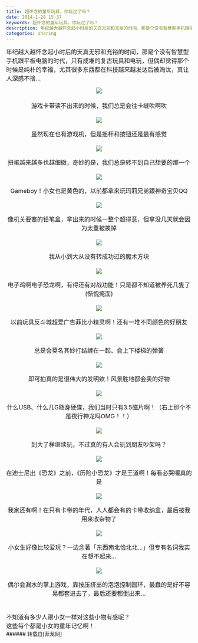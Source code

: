 ```yaml
---
title: 超怀念的童年玩具，你玩过了吗？
date: 2014-1-28 15:37
keywords: 超怀念的童年玩具，你玩过了吗？
description: 年纪越大越怀念起小时后的天真无邪和充裕的时间，那是个没有智慧型手机跟平板电脑的时代，只有成堆的复古玩具和电玩，但偶却觉得那个时候是纯朴的幸福，尤其很多东西都在科技越来越发达后被淘汰，真让人深感不捨...游戏卡带读不出来的时候，我们总是会往卡缝吹啊吹虽然现在也有游戏机，但是摇杆和按钮还是最有感觉扭蛋越来越多也越细緻，奇妙的是，我们总是转不到自己想要的那一个Gameboy！小女也是黄色的，以前都拿来玩玛莉兄弟跟神奇宝贝QQ像机关要塞的铅笔盒，拿出来的时候一整个超得意，但拿没几天就会因为太重被换掉我从小到大从没有转成功过的魔术方块电子鸡啊电子恐龙啊，有得还有对战功能！只是都不知道被养死几隻了(惭愧掩面)以前玩具反斗城超爱广告菲比小精灵啊！还有一堆不同颜色的好朋友总是会莫名其妙打结缠在一起、会上下楼梯的弹簧即可拍真的是很伟大的发明欸！风景胜地都会卖的好物什么USB、什么几G随身硬碟，我们当时只有3.5磁片啊！（右上那个不是夜行神龙吗OMG！！）到大了样继续玩，不过真的有人会玩到朋友吵架吗？在迪士尼出《恐龙》之前，《历险小恐龙》才是王道啊！每看必哭喔真的是我家还有啊！在只有卡带的年代，人人都会有的卡带收纳盒，最后被我用来收杂物了小女生好像比较爱玩？一边念著「东西南北恰北北...」但专有名词我实在想不起来...偶尔会漏水的掌上游戏，靠按压挤出的泡泡控制圆环，最蠢的是好不容易都套进去了，最后还要都倒出来...不知道有多少人跟小女一样对这些小物有感呢？这些每个都是小女的童年记忆啊！
categories: sharing
---
```

<td class="t_f" id="postmessage_94463">

<font size="3">年纪越大越怀念起小时后的天真无邪和充裕的时间，那是个没有智慧型手机跟平板电脑的时代，只有成堆的复古玩具和电玩，但偶却觉得那个时候是纯朴的幸福，尤其很多东西都在科技越来越发达后被淘汰，真让人深感不捨...<br/>
<div align="center">

<img aid="39491" data-cf-modified-bdb5afd93fec6e4eb5a5fa41-="" file="data/attachment/forum/201401/28/152843rm29atllzlq99dqt.jpg.thumb.jpg" id="aimg_39491" inpost="1" onclick="" onmouseover="" src="http://www.flw.ph/data/attachment/forum/201401/28/152843rm29atllzlq99dqt.jpg" style="cursor:pointer" zoomfile="data/attachment/forum/201401/28/152843rm29atllzlq99dqt.jpg"/>


</div><br/>
</font><font size="3"><div align="center">游戏卡带读不出来的时候，我们总是会往卡缝吹啊吹</div><br/>
</font><div align="center">

<img aid="39492" data-cf-modified-bdb5afd93fec6e4eb5a5fa41-="" file="data/attachment/forum/201401/28/152845h46wx4nexl64s28e.jpg.thumb.jpg" id="aimg_39492" inpost="1" onclick="" onmouseover="" src="http://www.flw.ph/data/attachment/forum/201401/28/152845h46wx4nexl64s28e.jpg" style="cursor:pointer" zoomfile="data/attachment/forum/201401/28/152845h46wx4nexl64s28e.jpg"/>


</div><br/>
<font size="3"><div align="center">虽然现在也有游戏机，但是摇杆和按钮还是最有感觉</div><br/>
</font><div align="center">

<img aid="39493" data-cf-modified-bdb5afd93fec6e4eb5a5fa41-="" file="data/attachment/forum/201401/28/152846mg3oy7xukc9za78q.jpg.thumb.jpg" id="aimg_39493" inpost="1" onclick="" onmouseover="" src="http://www.flw.ph/data/attachment/forum/201401/28/152846mg3oy7xukc9za78q.jpg" style="cursor:pointer" zoomfile="data/attachment/forum/201401/28/152846mg3oy7xukc9za78q.jpg"/>


</div><br/>
<font size="3"><div align="center">扭蛋越来越多也越细緻，奇妙的是，我们总是转不到自己想要的那一个</div><br/>
</font><div align="center">

<img aid="39494" data-cf-modified-bdb5afd93fec6e4eb5a5fa41-="" file="data/attachment/forum/201401/28/152848n600t0szzf7f9a85.jpg.thumb.jpg" id="aimg_39494" inpost="1" onclick="" onmouseover="" src="http://www.flw.ph/data/attachment/forum/201401/28/152848n600t0szzf7f9a85.jpg" style="cursor:pointer" zoomfile="data/attachment/forum/201401/28/152848n600t0szzf7f9a85.jpg"/>


</div><br/>
<font size="3"><div align="center">Gameboy！小女也是黄色的，以前都拿来玩玛莉兄弟跟神奇宝贝QQ</div><br/>
</font><div align="center">

<img aid="39495" data-cf-modified-bdb5afd93fec6e4eb5a5fa41-="" file="data/attachment/forum/201401/28/152850l8hdmfznwz4gwzwd.jpg.thumb.jpg" id="aimg_39495" inpost="1" onclick="" onmouseover="" src="http://www.flw.ph/data/attachment/forum/201401/28/152850l8hdmfznwz4gwzwd.jpg" style="cursor:pointer" zoomfile="data/attachment/forum/201401/28/152850l8hdmfznwz4gwzwd.jpg"/>


</div><br/>
<font size="3"><div align="center">像机关要塞的铅笔盒，拿出来的时候一整个超得意，但拿没几天就会因为太重被换掉</div><br/>
</font><div align="center">

<img aid="39496" data-cf-modified-bdb5afd93fec6e4eb5a5fa41-="" file="data/attachment/forum/201401/28/152851s14ls30o3dbbzeq1.jpg.thumb.jpg" id="aimg_39496" inpost="1" onclick="" onmouseover="" src="http://www.flw.ph/data/attachment/forum/201401/28/152851s14ls30o3dbbzeq1.jpg" style="cursor:pointer" zoomfile="data/attachment/forum/201401/28/152851s14ls30o3dbbzeq1.jpg"/>


</div><br/>
<font size="3"><div align="center">我从小到大从没有转成功过的魔术方块</div><br/>
</font><div align="center">

<img aid="39497" data-cf-modified-bdb5afd93fec6e4eb5a5fa41-="" file="data/attachment/forum/201401/28/152852f4v8dyi1aa8w8a88.jpg.thumb.jpg" id="aimg_39497" inpost="1" onclick="" onmouseover="" src="http://www.flw.ph/data/attachment/forum/201401/28/152852f4v8dyi1aa8w8a88.jpg" style="cursor:pointer" zoomfile="data/attachment/forum/201401/28/152852f4v8dyi1aa8w8a88.jpg"/>


</div><br/>
<font size="3"><div align="center">电子鸡啊电子恐龙啊，有得还有对战功能！只是都不知道被养死几隻了(惭愧掩面)</div><br/>
</font><div align="center">

<img aid="39498" data-cf-modified-bdb5afd93fec6e4eb5a5fa41-="" file="data/attachment/forum/201401/28/152853neshi3v3llye0mil.jpg.thumb.jpg" id="aimg_39498" inpost="1" onclick="" onmouseover="" src="http://www.flw.ph/data/attachment/forum/201401/28/152853neshi3v3llye0mil.jpg" style="cursor:pointer" zoomfile="data/attachment/forum/201401/28/152853neshi3v3llye0mil.jpg"/>


</div><br/>
<font size="3"><div align="center">以前玩具反斗城超爱广告菲比小精灵啊！还有一堆不同颜色的好朋友</div><br/>
</font><div align="center">

<img aid="39499" data-cf-modified-bdb5afd93fec6e4eb5a5fa41-="" file="data/attachment/forum/201401/28/152854zw9nmyo2lmbpu19w.jpg.thumb.jpg" id="aimg_39499" inpost="1" onclick="" onmouseover="" src="http://www.flw.ph/data/attachment/forum/201401/28/152854zw9nmyo2lmbpu19w.jpg" style="cursor:pointer" zoomfile="data/attachment/forum/201401/28/152854zw9nmyo2lmbpu19w.jpg"/>


</div><br/>
<font size="3"><div align="center">总是会莫名其妙打结缠在一起、会上下楼梯的弹簧</div><br/>
</font><div align="center">

<img aid="39500" data-cf-modified-bdb5afd93fec6e4eb5a5fa41-="" file="data/attachment/forum/201401/28/152855wcc4qjysy017jssk.jpg.thumb.jpg" id="aimg_39500" inpost="1" onclick="" onmouseover="" src="http://www.flw.ph/data/attachment/forum/201401/28/152855wcc4qjysy017jssk.jpg" style="cursor:pointer" zoomfile="data/attachment/forum/201401/28/152855wcc4qjysy017jssk.jpg"/>


</div><br/>
<font size="3"><div align="center">即可拍真的是很伟大的发明欸！风景胜地都会卖的好物</div><br/>
</font><div align="center">

<img aid="39501" data-cf-modified-bdb5afd93fec6e4eb5a5fa41-="" file="data/attachment/forum/201401/28/152856t84goo4q0gw4x4g2.jpg.thumb.jpg" id="aimg_39501" inpost="1" onclick="" onmouseover="" src="http://www.flw.ph/data/attachment/forum/201401/28/152856t84goo4q0gw4x4g2.jpg" style="cursor:pointer" zoomfile="data/attachment/forum/201401/28/152856t84goo4q0gw4x4g2.jpg"/>


</div><br/>
<font size="3"><div align="center">什么USB、什么几G随身硬碟，我们当时只有3.5磁片啊！（右上那个不是夜行神龙吗OMG！！）</div><br/>
</font><div align="center">

<img aid="39502" data-cf-modified-bdb5afd93fec6e4eb5a5fa41-="" file="data/attachment/forum/201401/28/152857rf5ljcv5lcvvtfxx.jpg.thumb.jpg" id="aimg_39502" inpost="1" onclick="" onmouseover="" src="http://www.flw.ph/data/attachment/forum/201401/28/152857rf5ljcv5lcvvtfxx.jpg" style="cursor:pointer" zoomfile="data/attachment/forum/201401/28/152857rf5ljcv5lcvvtfxx.jpg"/>


</div><br/>
<font size="3"><div align="center">到大了样继续玩，不过真的有人会玩到朋友吵架吗？</div><br/>
</font><div align="center">

<img aid="39503" data-cf-modified-bdb5afd93fec6e4eb5a5fa41-="" file="data/attachment/forum/201401/28/152858ze9wekc8luusduwe.jpg.thumb.jpg" id="aimg_39503" inpost="1" onclick="" onmouseover="" src="http://www.flw.ph/data/attachment/forum/201401/28/152858ze9wekc8luusduwe.jpg" style="cursor:pointer" zoomfile="data/attachment/forum/201401/28/152858ze9wekc8luusduwe.jpg"/>


</div><br/>
<font size="3"><div align="center">在迪士尼出《恐龙》之前，《历险小恐龙》才是王道啊！每看必哭喔真的是</div><br/>
</font><div align="center">

<img aid="39504" data-cf-modified-bdb5afd93fec6e4eb5a5fa41-="" file="data/attachment/forum/201401/28/152900d8mz11gx60jv0xgv.jpg.thumb.jpg" id="aimg_39504" inpost="1" onclick="" onmouseover="" src="http://www.flw.ph/data/attachment/forum/201401/28/152900d8mz11gx60jv0xgv.jpg" style="cursor:pointer" zoomfile="data/attachment/forum/201401/28/152900d8mz11gx60jv0xgv.jpg"/>


</div><br/>
<font size="3"><div align="center">我家还有啊！在只有卡带的年代，人人都会有的卡带收纳盒，最后被我用来收杂物了</div><br/>
</font><div align="center">

<img aid="39505" data-cf-modified-bdb5afd93fec6e4eb5a5fa41-="" file="data/attachment/forum/201401/28/152900chxzwqkzkdexqqe8.jpg.thumb.jpg" id="aimg_39505" inpost="1" onclick="" onmouseover="" src="http://www.flw.ph/data/attachment/forum/201401/28/152900chxzwqkzkdexqqe8.jpg" style="cursor:pointer" zoomfile="data/attachment/forum/201401/28/152900chxzwqkzkdexqqe8.jpg"/>


</div><br/>
<font size="3"><div align="center">小女生好像比较爱玩？一边念著「东西南北恰北北...」但专有名词我实在想不起来...</div><br/>
</font><div align="center">

<img aid="39506" data-cf-modified-bdb5afd93fec6e4eb5a5fa41-="" file="data/attachment/forum/201401/28/152902mjl7njmwy7q97h1y.jpg.thumb.jpg" id="aimg_39506" inpost="1" onclick="" onmouseover="" src="http://www.flw.ph/data/attachment/forum/201401/28/152902mjl7njmwy7q97h1y.jpg" style="cursor:pointer" zoomfile="data/attachment/forum/201401/28/152902mjl7njmwy7q97h1y.jpg"/>


</div><br/>
<font size="3"><div align="center">偶尔会漏水的掌上游戏，靠按压挤出的泡泡控制圆环，最蠢的是好不容易都套进去了，最后还要都倒出来...</div><br/>
<br/>
不知道有多少人跟小女一样对这些小物有感呢？<br/>
这些每个都是小女的童年记忆啊！<br/>
</font></td>
###### 转载自[菲龙网]